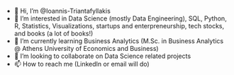 - 👋 Hi, I’m @Ioannis-Triantafyllakis
- 👀 I’m interested in Data Science (mostly Data Engineering), SQL, Python, R, Statistics, Visualizations, startups and enterpreneurship, tech stocks, and books (a lot of books!)
- 🌱 I’m currently learning Business Analytics (M.Sc. in Business Analytics @ Athens University of Economics and Business)
- 💞️ I’m looking to collaborate on Data Science related projects
- 📫 How to reach me (LinkedIn or email will do)

<!---
Ioannis-Triantafyllakis/Ioannis-Triantafyllakis is a ✨ special ✨ repository because its `README.md` (this file) appears on your GitHub profile.
You can click the Preview link to take a look at your changes.
--->
